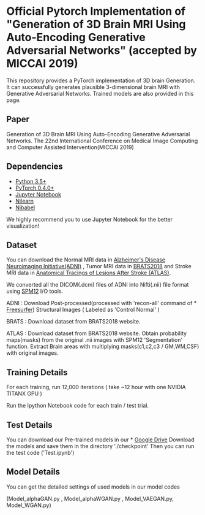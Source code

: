 # Official Pytorch Implementation of "Generation of 3D Brain MRI Using Auto-Encoding Generative Adversarial Networks" (accepted by MICCAI 2019)

This repository provides a PyTorch implementation of 3D brain Generation. It can successfully generates plausible 3-dimensional brain MRI with Generative Adversarial Networks. Trained models are also provided in this page.

## Paper
Generation of 3D Brain MRI Using Auto-Encoding Generative Adversarial Networks. The 22nd International Conference on Medical Image Computing and Computer Assisted Intervention(MICCAI 2019)

## Dependencies
* [Python 3.5+](https://www.continuum.io/downloads)
* [PyTorch 0.4.0+](http://pytorch.org/)
* [Jupyter Notebook](https://jupyter.org/)
* [Nilearn](https://nilearn.github.io/)
* [Nibabel](https://nipy.org/nibabel/)

We highly recommend you to use Jupyter Notebook for the better visualization!

## Dataset
You can download the Normal MRI data in [Alzheimer's Disease Neuroimaging Initiative(ADNI)](http://adni.loni.usc.edu/)
, Tumor MRI data in [BRATS2018](https://www.med.upenn.edu/sbia/brats2018/data.html) and Stroke MRI data in [Anatomical Tracings of Lesions After Stroke (ATLAS)](http://fcon_1000.projects.nitrc.org/indi/retro/atlas.html).

We converted all the DICOM(.dcm) files of ADNI into Nifti(.nii) file format using [SPM12](https://www.fil.ion.ucl.ac.uk/spm/software/spm12/) I/O tools.

ADNI : Download Post-processed(processed with 'recon-all' command of * [Freesurfer](https://surfer.nmr.mgh.harvard.edu/)) Structural Images ( Labeled as 'Control Normal' )

BRATS : Download dataset from BRATS2018 website.

ATLAS : Download dataset from BRATS2018 website.
        Obtain probability maps(masks) from the original .nii images with SPM12 'Segmentation' function. 
        Extract Brain areas with multiplying masks(c1,c2,c3 / GM,WM,CSF) with original images.

## Training Details
For each training, run 12,000 iterations ( take ~12 hour with one NVIDIA TITANX GPU )

Run the Ipython Notebook code for each train / test trial.
        
## Test Details
You can download our Pre-trained models in our * [Google Drive](https://drive.google.com/open?id=1Q5kkI_GxCY066c9owqzFFjzB_iEFCefJ)
Download the models and save them in the directory './checkpoint'
Then you can run the test code ('Test.ipynb')

## Model Details
You can get the detailed settings of used models in our model codes

(Model_alphaGAN.py , Model_alphaWGAN.py , Model_VAEGAN.py, Model_WGAN.py)
